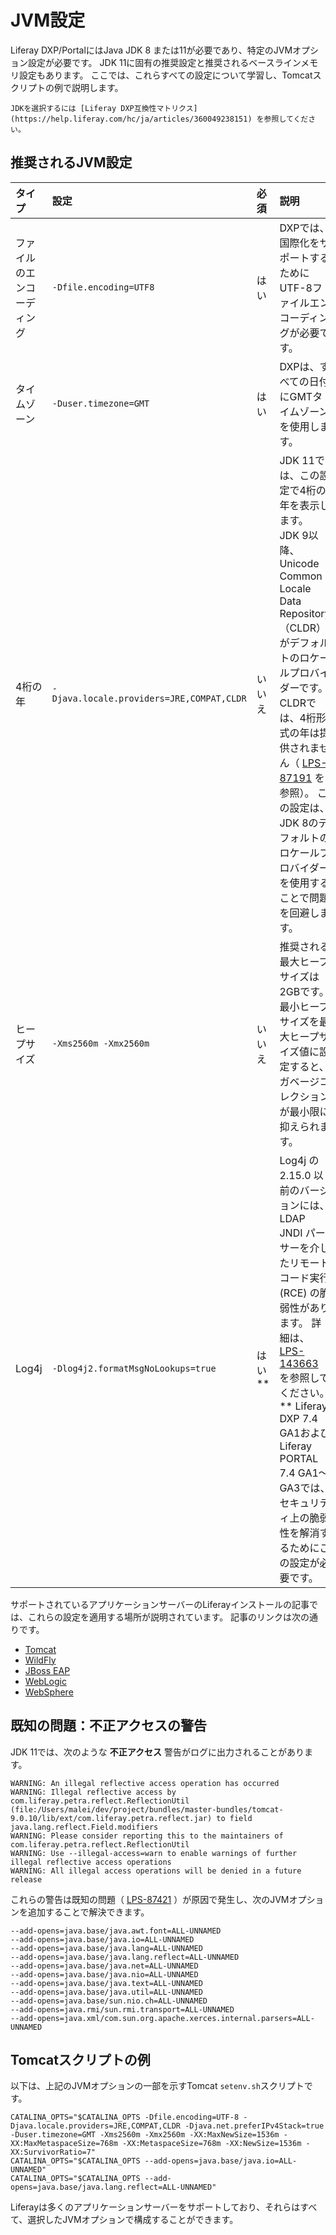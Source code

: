 # JVM設定

Liferay DXP/PortalにはJava JDK 8 または11が必要であり、特定のJVMオプション設定が必要です。 JDK 11に固有の推奨設定と推奨されるベースラインメモリ設定もあります。 ここでは、これらすべての設定について学習し、Tomcatスクリプトの例で説明します。

```{note}
JDKを選択するには [Liferay DXP互換性マトリクス](https://help.liferay.com/hc/ja/articles/360049238151) を参照してください。
```

<a name="recommended-jvm-settings" />

## 推奨されるJVM設定

| タイプ           | 設定                                        | 必須  | 説明                                                                                                                                                                                                                                    |
|:------------- |:----------------------------------------- |:--- |:------------------------------------------------------------------------------------------------------------------------------------------------------------------------------------------------------------------------------------- |
| ファイルのエンコーディング | `-Dfile.encoding=UTF8`                    | はい  | DXPでは、国際化をサポートするためにUTF-8ファイルエンコーディングが必要です。                                                                                                                                                                                            |
| タイムゾーン        | `-Duser.timezone=GMT`                     | はい  | DXPは、すべての日付にGMTタイムゾーンを使用します。                                                                                                                                                                                                          |
| 4桁の年          | `-Djava.locale.providers=JRE,COMPAT,CLDR` | いいえ | JDK 11では、この設定で4桁の年を表示します。 JDK 9以降、Unicode Common Locale Data Repository（CLDR）がデフォルトのロケールプロバイダーです。 CLDRでは、4桁形式の年は提供されません（ [LPS-87191](https://issues.liferay.com/browse/LPS-87191) を参照）。 この設定は、JDK 8のデフォルトのロケールプロバイダーを使用することで問題を回避します。  |
| ヒープサイズ        | `-Xms2560m -Xmx2560m`                     | いいえ | 推奨される最大ヒープサイズは2GBです。 最小ヒープサイズを最大ヒープサイズ値に設定すると、ガベージコレクションが最小限に抑えられます。                                                                                                                                                                  |
| Log4j         | `-Dlog4j2.formatMsgNoLookups=true`        | はい **| Log4j の 2.15.0 以前のバージョンには、LDAP JNDI パーサーを介したリモートコード実行(RCE) の脆弱性があります。 詳細は、 [LPS-143663](https://issues.liferay.com/browse/LPS-143663) を参照してください。 \** Liferay DXP 7.4 GA1およびLiferay PORTAL 7.4 GA1～GA3では、セキュリティ上の脆弱性を解消するためにこの設定が必要です。 |

サポートされているアプリケーションサーバーのLiferayインストールの記事では、これらの設定を適用する場所が説明されています。 記事のリンクは次の通りです。

* [Tomcat](../installing-liferay/installing-liferay-on-an-application-server/installing-on-tomcat.md)
* [WildFly](../installing-liferay/installing-liferay-on-an-application-server/installing-on-wildfly.md)
* [JBoss EAP](../installing-liferay/installing-liferay-on-an-application-server/installing-on-jboss-eap.md)
* [WebLogic](../installing-liferay/installing-liferay-on-an-application-server/installing-on-weblogic.md)
* [WebSphere](../installing-liferay/installing-liferay-on-an-application-server/installing-on-websphere.md)

<a name="known-issue-illegal-access-warnings" />

## 既知の問題：不正アクセスの警告

JDK 11では、次のような **不正アクセス** 警告がログに出力されることがあります。

```message
WARNING: An illegal reflective access operation has occurred
WARNING: Illegal reflective access by com.liferay.petra.reflect.ReflectionUtil (file:/Users/malei/dev/project/bundles/master-bundles/tomcat-9.0.10/lib/ext/com.liferay.petra.reflect.jar) to field java.lang.reflect.Field.modifiers
WARNING: Please consider reporting this to the maintainers of com.liferay.petra.reflect.ReflectionUtil
WARNING: Use --illegal-access=warn to enable warnings of further illegal reflective access operations
WARNING: All illegal access operations will be denied in a future release
```

これらの警告は既知の問題（ [LPS-87421](https://issues.liferay.com/browse/LPS-87421) ）が原因で発生し、次のJVMオプションを追加することで解決できます。

```
--add-opens=java.base/java.awt.font=ALL-UNNAMED
--add-opens=java.base/java.io=ALL-UNNAMED
--add-opens=java.base/java.lang=ALL-UNNAMED
--add-opens=java.base/java.lang.reflect=ALL-UNNAMED
--add-opens=java.base/java.net=ALL-UNNAMED
--add-opens=java.base/java.nio=ALL-UNNAMED
--add-opens=java.base/java.text=ALL-UNNAMED
--add-opens=java.base/java.util=ALL-UNNAMED
--add-opens=java.base/sun.nio.ch=ALL-UNNAMED
--add-opens=java.rmi/sun.rmi.transport=ALL-UNNAMED
--add-opens=java.xml/com.sun.org.apache.xerces.internal.parsers=ALL-UNNAMED
```

<a name="example-tomcat-script" />

## Tomcatスクリプトの例

以下は、上記のJVMオプションの一部を示すTomcat `setenv.sh`スクリプトです。

```properties
CATALINA_OPTS="$CATALINA_OPTS -Dfile.encoding=UTF-8 -Djava.locale.providers=JRE,COMPAT,CLDR -Djava.net.preferIPv4Stack=true -Duser.timezone=GMT -Xms2560m -Xmx2560m -XX:MaxNewSize=1536m -XX:MaxMetaspaceSize=768m -XX:MetaspaceSize=768m -XX:NewSize=1536m -XX:SurvivorRatio=7"
CATALINA_OPTS="$CATALINA_OPTS --add-opens=java.base/java.io=ALL-UNNAMED"
CATALINA_OPTS="$CATALINA_OPTS --add-opens=java.base/java.lang.reflect=ALL-UNNAMED"
```

Liferayは多くのアプリケーションサーバーをサポートしており、それらはすべて、選択したJVMオプションで構成することができます。 